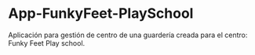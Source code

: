 # App-FunkyFeet-PlaySchool

Aplicación para gestión de centro de una guardería creada para el centro: Funky Feet Play school.
